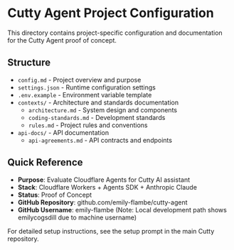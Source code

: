 # Cutty Agent Project Configuration

This directory contains project-specific configuration and documentation for the Cutty Agent proof of concept.

## Structure

- `config.md` - Project overview and purpose
- `settings.json` - Runtime configuration settings
- `.env.example` - Environment variable template
- `contexts/` - Architecture and standards documentation
  - `architecture.md` - System design and components
  - `coding-standards.md` - Development standards
  - `rules.md` - Project rules and conventions
- `api-docs/` - API documentation
  - `api-agreements.md` - API contracts and endpoints

## Quick Reference

- **Purpose**: Evaluate Cloudflare Agents for Cutty AI assistant
- **Stack**: Cloudflare Workers + Agents SDK + Anthropic Claude
- **Status**: Proof of Concept
- **GitHub Repository**: github.com/emily-flambe/cutty-agent
- **GitHub Username**: emily-flambe (Note: Local development path shows emilycogsdill due to machine username)

For detailed setup instructions, see the setup prompt in the main Cutty repository.
